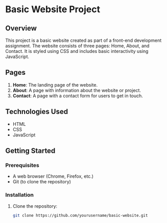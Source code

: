 # Basic Website Project

## Overview
This project is a basic website created as part of a front-end development assignment. The website consists of three pages: Home, About, and Contact. It is styled using CSS and includes basic interactivity using JavaScript.

## Pages
1. **Home**: The landing page of the website.
2. **About**: A page with information about the website or project.
3. **Contact**: A page with a contact form for users to get in touch.

## Technologies Used
- HTML
- CSS
- JavaScript

## Getting Started
### Prerequisites
- A web browser (Chrome, Firefox, etc.)
- Git (to clone the repository)

### Installation
1. Clone the repository:
   ```bash
   git clone https://github.com/yourusername/basic-website.git
